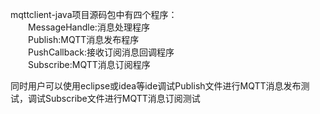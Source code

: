 mqttclient-java项目源码包中有四个程序：<br/>
&emsp;&emsp;MessageHandle:消息处理程序 <br/>
&emsp;&emsp;Publish:MQTT消息发布程序 <br/>
&emsp;&emsp;PushCallback:接收订阅消息回调程序 <br/>
&emsp;&emsp;Subscribe:MQTT消息订阅程序 <br/>

同时用户可以使用eclipse或idea等ide调试Publish文件进行MQTT消息发布测试，调试Subscribe文件进行MQTT消息订阅测试

